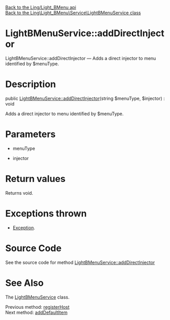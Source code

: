 [Back to the Ling/Light_BMenu api](https://github.com/lingtalfi/Light_BMenu/blob/master/doc/api/Ling/Light_BMenu.md)<br>
[Back to the Ling\Light_BMenu\Service\LightBMenuService class](https://github.com/lingtalfi/Light_BMenu/blob/master/doc/api/Ling/Light_BMenu/Service/LightBMenuService.md)


LightBMenuService::addDirectInjector
================



LightBMenuService::addDirectInjector — Adds a direct injector to menu identified by $menuType.




Description
================


public [LightBMenuService::addDirectInjector](https://github.com/lingtalfi/Light_BMenu/blob/master/doc/api/Ling/Light_BMenu/Service/LightBMenuService/addDirectInjector.md)(string $menuType, $injector) : void




Adds a direct injector to menu identified by $menuType.




Parameters
================


- menuType

    

- injector

    


Return values
================

Returns void.


Exceptions thrown
================

- [Exception](http://php.net/manual/en/class.exception.php).&nbsp;







Source Code
===========
See the source code for method [LightBMenuService::addDirectInjector](https://github.com/lingtalfi/Light_BMenu/blob/master/Service/LightBMenuService.php#L163-L174)


See Also
================

The [LightBMenuService](https://github.com/lingtalfi/Light_BMenu/blob/master/doc/api/Ling/Light_BMenu/Service/LightBMenuService.md) class.

Previous method: [registerHost](https://github.com/lingtalfi/Light_BMenu/blob/master/doc/api/Ling/Light_BMenu/Service/LightBMenuService/registerHost.md)<br>Next method: [addDefaultItem](https://github.com/lingtalfi/Light_BMenu/blob/master/doc/api/Ling/Light_BMenu/Service/LightBMenuService/addDefaultItem.md)<br>

